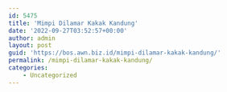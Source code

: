 ```yaml
---
id: 5475
title: 'Mimpi Dilamar Kakak Kandung'
date: '2022-09-27T03:52:57+00:00'
author: admin
layout: post
guid: 'https://bos.awn.biz.id/mimpi-dilamar-kakak-kandung/'
permalink: /mimpi-dilamar-kakak-kandung/
categories:
    - Uncategorized
---
```


